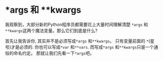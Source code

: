 # \*args 和 \*\*kwargs

我观察到，大部分新的Python程序员都需要花上大量时间理解清楚 `*args` 和`**kwargs`这两个魔法变量。那么它们到底是什么?

首先让我告诉你, 其实并不是必须写成`*args` 和`**kwargs`。 只有变量前面的 `*`\(星号\)才是必须的. 你也可以写成`*var` 和`**vars`. 而写成`*args` 和`**kwargs`只是一个通俗的命名约定。 那就让我们先看一下`*args`吧。

